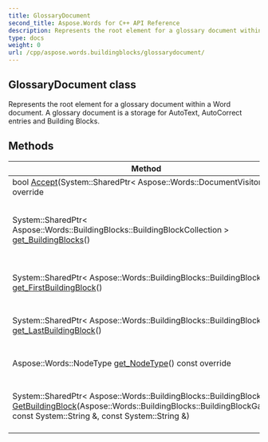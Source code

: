 ```yaml
---
title: GlossaryDocument
second_title: Aspose.Words for C++ API Reference
description: Represents the root element for a glossary document within a Word document. A glossary document is a storage for AutoText, AutoCorrect entries and Building Blocks. 
type: docs
weight: 0
url: /cpp/aspose.words.buildingblocks/glossarydocument/
---
```

## GlossaryDocument class


Represents the root element for a glossary document within a Word document. A glossary document is a storage for AutoText, AutoCorrect entries and Building Blocks. 

## Methods

| Method | Description |
| --- | --- |
| bool [Accept](./accept/)(System::SharedPtr< Aspose::Words::DocumentVisitor >) override | Accepts a visitor.  |
| System::SharedPtr< Aspose::Words::BuildingBlocks::BuildingBlockCollection > [get_BuildingBlocks](./get_buildingblocks/)() | Returns a typed collection that represents all building blocks in the glossary document.  |
| System::SharedPtr< Aspose::Words::BuildingBlocks::BuildingBlock > [get_FirstBuildingBlock](./get_firstbuildingblock/)() | Gets the first building block in the glossary document.  |
| System::SharedPtr< Aspose::Words::BuildingBlocks::BuildingBlock > [get_LastBuildingBlock](./get_lastbuildingblock/)() | Gets the last building block in the glossary document.  |
| Aspose::Words::NodeType [get_NodeType](./get_nodetype/)() const override | Returns the GlossaryDocument value.  |
| System::SharedPtr< Aspose::Words::BuildingBlocks::BuildingBlock > [GetBuildingBlock](./getbuildingblock/)(Aspose::Words::BuildingBlocks::BuildingBlockGallery, const System::String &, const System::String &) | Finds a building block using the specified gallery, category and name.  |
